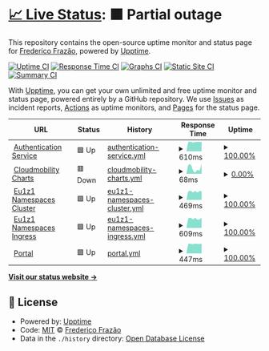 # [📈 Live Status](https://fredfrazao.github.io/uptime_demo): <!--live status--> **🟧 Partial outage**

This repository contains the open-source uptime monitor and status page for [Frederico Frazão](https://fredfrazao.github.io/uptime_demo), powered by [Upptime](https://github.com/upptime/upptime).

[![Uptime CI](https://github.com/fredfrazao/uptime_demo/workflows/Uptime%20CI/badge.svg)](https://github.com/fredfrazao/uptime_demo/actions?query=workflow%3A%22Uptime+CI%22)
[![Response Time CI](https://github.com/fredfrazao/uptime_demo/workflows/Response%20Time%20CI/badge.svg)](https://github.com/fredfrazao/uptime_demo/actions?query=workflow%3A%22Response+Time+CI%22)
[![Graphs CI](https://github.com/fredfrazao/uptime_demo/workflows/Graphs%20CI/badge.svg)](https://github.com/fredfrazao/uptime_demo/actions?query=workflow%3A%22Graphs+CI%22)
[![Static Site CI](https://github.com/fredfrazao/uptime_demo/workflows/Static%20Site%20CI/badge.svg)](https://github.com/fredfrazao/uptime_demo/actions?query=workflow%3A%22Static+Site+CI%22)
[![Summary CI](https://github.com/fredfrazao/uptime_demo/workflows/Summary%20CI/badge.svg)](https://github.com/fredfrazao/uptime_demo/actions?query=workflow%3A%22Summary+CI%22)

With [Upptime](https://upptime.js.org), you can get your own unlimited and free uptime monitor and status page, powered entirely by a GitHub repository. We use [Issues](https://github.com/fredfrazao/uptime_demo/issues) as incident reports, [Actions](https://github.com/fredfrazao/uptime_demo/actions) as uptime monitors, and [Pages](https://fredfrazao.github.io/uptime_demo) for the status page.

<!--start: status pages-->
<!-- This summary is generated by Upptime (https://github.com/upptime/upptime) -->
<!-- Do not edit this manually, your changes will be overwritten -->
<!-- prettier-ignore -->
| URL | Status | History | Response Time | Uptime |
| --- | ------ | ------- | ------------- | ------ |
| <img alt="" src="https://favicons.githubusercontent.com/keycloak.eu1.cloudmobility.io" height="13"> [Authentication Service](https://keycloak.eu1.cloudmobility.io/auth/realms/eu1) | 🟩 Up | [authentication-service.yml](https://github.com/fredfrazao/uptime_demo/commits/HEAD/history/authentication-service.yml) | <details><summary><img alt="Response time graph" src="./graphs/authentication-service/response-time-week.png" height="20"> 610ms</summary><br><a href="https://fredfrazao.github.io/uptime_demo/history/authentication-service"><img alt="Response time 574" src="https://img.shields.io/endpoint?url=https%3A%2F%2Fraw.githubusercontent.com%2Ffredfrazao%2Fuptime_demo%2FHEAD%2Fapi%2Fauthentication-service%2Fresponse-time.json"></a><br><a href="https://fredfrazao.github.io/uptime_demo/history/authentication-service"><img alt="24-hour response time 424" src="https://img.shields.io/endpoint?url=https%3A%2F%2Fraw.githubusercontent.com%2Ffredfrazao%2Fuptime_demo%2FHEAD%2Fapi%2Fauthentication-service%2Fresponse-time-day.json"></a><br><a href="https://fredfrazao.github.io/uptime_demo/history/authentication-service"><img alt="7-day response time 610" src="https://img.shields.io/endpoint?url=https%3A%2F%2Fraw.githubusercontent.com%2Ffredfrazao%2Fuptime_demo%2FHEAD%2Fapi%2Fauthentication-service%2Fresponse-time-week.json"></a><br><a href="https://fredfrazao.github.io/uptime_demo/history/authentication-service"><img alt="30-day response time 605" src="https://img.shields.io/endpoint?url=https%3A%2F%2Fraw.githubusercontent.com%2Ffredfrazao%2Fuptime_demo%2FHEAD%2Fapi%2Fauthentication-service%2Fresponse-time-month.json"></a><br><a href="https://fredfrazao.github.io/uptime_demo/history/authentication-service"><img alt="1-year response time 574" src="https://img.shields.io/endpoint?url=https%3A%2F%2Fraw.githubusercontent.com%2Ffredfrazao%2Fuptime_demo%2FHEAD%2Fapi%2Fauthentication-service%2Fresponse-time-year.json"></a></details> | <details><summary><a href="https://fredfrazao.github.io/uptime_demo/history/authentication-service">100.00%</a></summary><a href="https://fredfrazao.github.io/uptime_demo/history/authentication-service"><img alt="All-time uptime 99.99%" src="https://img.shields.io/endpoint?url=https%3A%2F%2Fraw.githubusercontent.com%2Ffredfrazao%2Fuptime_demo%2FHEAD%2Fapi%2Fauthentication-service%2Fuptime.json"></a><br><a href="https://fredfrazao.github.io/uptime_demo/history/authentication-service"><img alt="24-hour uptime 100.00%" src="https://img.shields.io/endpoint?url=https%3A%2F%2Fraw.githubusercontent.com%2Ffredfrazao%2Fuptime_demo%2FHEAD%2Fapi%2Fauthentication-service%2Fuptime-day.json"></a><br><a href="https://fredfrazao.github.io/uptime_demo/history/authentication-service"><img alt="7-day uptime 100.00%" src="https://img.shields.io/endpoint?url=https%3A%2F%2Fraw.githubusercontent.com%2Ffredfrazao%2Fuptime_demo%2FHEAD%2Fapi%2Fauthentication-service%2Fuptime-week.json"></a><br><a href="https://fredfrazao.github.io/uptime_demo/history/authentication-service"><img alt="30-day uptime 100.00%" src="https://img.shields.io/endpoint?url=https%3A%2F%2Fraw.githubusercontent.com%2Ffredfrazao%2Fuptime_demo%2FHEAD%2Fapi%2Fauthentication-service%2Fuptime-month.json"></a><br><a href="https://fredfrazao.github.io/uptime_demo/history/authentication-service"><img alt="1-year uptime 99.99%" src="https://img.shields.io/endpoint?url=https%3A%2F%2Fraw.githubusercontent.com%2Ffredfrazao%2Fuptime_demo%2FHEAD%2Fapi%2Fauthentication-service%2Fuptime-year.json"></a></details>
| <img alt="" src="https://favicons.githubusercontent.com/cloudmobility.github.io" height="13"> [Cloudmobility Charts](https://cloudmobility.github.io/charts/index.yaml) | 🟥 Down | [cloudmobility-charts.yml](https://github.com/fredfrazao/uptime_demo/commits/HEAD/history/cloudmobility-charts.yml) | <details><summary><img alt="Response time graph" src="./graphs/cloudmobility-charts/response-time-week.png" height="20"> 68ms</summary><br><a href="https://fredfrazao.github.io/uptime_demo/history/cloudmobility-charts"><img alt="Response time 92" src="https://img.shields.io/endpoint?url=https%3A%2F%2Fraw.githubusercontent.com%2Ffredfrazao%2Fuptime_demo%2FHEAD%2Fapi%2Fcloudmobility-charts%2Fresponse-time.json"></a><br><a href="https://fredfrazao.github.io/uptime_demo/history/cloudmobility-charts"><img alt="24-hour response time 56" src="https://img.shields.io/endpoint?url=https%3A%2F%2Fraw.githubusercontent.com%2Ffredfrazao%2Fuptime_demo%2FHEAD%2Fapi%2Fcloudmobility-charts%2Fresponse-time-day.json"></a><br><a href="https://fredfrazao.github.io/uptime_demo/history/cloudmobility-charts"><img alt="7-day response time 68" src="https://img.shields.io/endpoint?url=https%3A%2F%2Fraw.githubusercontent.com%2Ffredfrazao%2Fuptime_demo%2FHEAD%2Fapi%2Fcloudmobility-charts%2Fresponse-time-week.json"></a><br><a href="https://fredfrazao.github.io/uptime_demo/history/cloudmobility-charts"><img alt="30-day response time 88" src="https://img.shields.io/endpoint?url=https%3A%2F%2Fraw.githubusercontent.com%2Ffredfrazao%2Fuptime_demo%2FHEAD%2Fapi%2Fcloudmobility-charts%2Fresponse-time-month.json"></a><br><a href="https://fredfrazao.github.io/uptime_demo/history/cloudmobility-charts"><img alt="1-year response time 92" src="https://img.shields.io/endpoint?url=https%3A%2F%2Fraw.githubusercontent.com%2Ffredfrazao%2Fuptime_demo%2FHEAD%2Fapi%2Fcloudmobility-charts%2Fresponse-time-year.json"></a></details> | <details><summary><a href="https://fredfrazao.github.io/uptime_demo/history/cloudmobility-charts">0.00%</a></summary><a href="https://fredfrazao.github.io/uptime_demo/history/cloudmobility-charts"><img alt="All-time uptime 91.70%" src="https://img.shields.io/endpoint?url=https%3A%2F%2Fraw.githubusercontent.com%2Ffredfrazao%2Fuptime_demo%2FHEAD%2Fapi%2Fcloudmobility-charts%2Fuptime.json"></a><br><a href="https://fredfrazao.github.io/uptime_demo/history/cloudmobility-charts"><img alt="24-hour uptime 0.00%" src="https://img.shields.io/endpoint?url=https%3A%2F%2Fraw.githubusercontent.com%2Ffredfrazao%2Fuptime_demo%2FHEAD%2Fapi%2Fcloudmobility-charts%2Fuptime-day.json"></a><br><a href="https://fredfrazao.github.io/uptime_demo/history/cloudmobility-charts"><img alt="7-day uptime 0.00%" src="https://img.shields.io/endpoint?url=https%3A%2F%2Fraw.githubusercontent.com%2Ffredfrazao%2Fuptime_demo%2FHEAD%2Fapi%2Fcloudmobility-charts%2Fuptime-week.json"></a><br><a href="https://fredfrazao.github.io/uptime_demo/history/cloudmobility-charts"><img alt="30-day uptime 52.05%" src="https://img.shields.io/endpoint?url=https%3A%2F%2Fraw.githubusercontent.com%2Ffredfrazao%2Fuptime_demo%2FHEAD%2Fapi%2Fcloudmobility-charts%2Fuptime-month.json"></a><br><a href="https://fredfrazao.github.io/uptime_demo/history/cloudmobility-charts"><img alt="1-year uptime 91.70%" src="https://img.shields.io/endpoint?url=https%3A%2F%2Fraw.githubusercontent.com%2Ffredfrazao%2Fuptime_demo%2FHEAD%2Fapi%2Fcloudmobility-charts%2Fuptime-year.json"></a></details>
| <img alt="" src="https://favicons.githubusercontent.com/apiserver.agile-dingo.cns.eu1.cloudmobility.io" height="13"> [Eu1z1 Namespaces Cluster](http://apiserver.agile-dingo.cns.eu1.cloudmobility.io/healthz) | 🟩 Up | [eu1z1-namespaces-cluster.yml](https://github.com/fredfrazao/uptime_demo/commits/HEAD/history/eu1z1-namespaces-cluster.yml) | <details><summary><img alt="Response time graph" src="./graphs/eu1z1-namespaces-cluster/response-time-week.png" height="20"> 469ms</summary><br><a href="https://fredfrazao.github.io/uptime_demo/history/eu1z1-namespaces-cluster"><img alt="Response time 440" src="https://img.shields.io/endpoint?url=https%3A%2F%2Fraw.githubusercontent.com%2Ffredfrazao%2Fuptime_demo%2FHEAD%2Fapi%2Feu1z1-namespaces-cluster%2Fresponse-time.json"></a><br><a href="https://fredfrazao.github.io/uptime_demo/history/eu1z1-namespaces-cluster"><img alt="24-hour response time 335" src="https://img.shields.io/endpoint?url=https%3A%2F%2Fraw.githubusercontent.com%2Ffredfrazao%2Fuptime_demo%2FHEAD%2Fapi%2Feu1z1-namespaces-cluster%2Fresponse-time-day.json"></a><br><a href="https://fredfrazao.github.io/uptime_demo/history/eu1z1-namespaces-cluster"><img alt="7-day response time 469" src="https://img.shields.io/endpoint?url=https%3A%2F%2Fraw.githubusercontent.com%2Ffredfrazao%2Fuptime_demo%2FHEAD%2Fapi%2Feu1z1-namespaces-cluster%2Fresponse-time-week.json"></a><br><a href="https://fredfrazao.github.io/uptime_demo/history/eu1z1-namespaces-cluster"><img alt="30-day response time 457" src="https://img.shields.io/endpoint?url=https%3A%2F%2Fraw.githubusercontent.com%2Ffredfrazao%2Fuptime_demo%2FHEAD%2Fapi%2Feu1z1-namespaces-cluster%2Fresponse-time-month.json"></a><br><a href="https://fredfrazao.github.io/uptime_demo/history/eu1z1-namespaces-cluster"><img alt="1-year response time 440" src="https://img.shields.io/endpoint?url=https%3A%2F%2Fraw.githubusercontent.com%2Ffredfrazao%2Fuptime_demo%2FHEAD%2Fapi%2Feu1z1-namespaces-cluster%2Fresponse-time-year.json"></a></details> | <details><summary><a href="https://fredfrazao.github.io/uptime_demo/history/eu1z1-namespaces-cluster">100.00%</a></summary><a href="https://fredfrazao.github.io/uptime_demo/history/eu1z1-namespaces-cluster"><img alt="All-time uptime 99.96%" src="https://img.shields.io/endpoint?url=https%3A%2F%2Fraw.githubusercontent.com%2Ffredfrazao%2Fuptime_demo%2FHEAD%2Fapi%2Feu1z1-namespaces-cluster%2Fuptime.json"></a><br><a href="https://fredfrazao.github.io/uptime_demo/history/eu1z1-namespaces-cluster"><img alt="24-hour uptime 100.00%" src="https://img.shields.io/endpoint?url=https%3A%2F%2Fraw.githubusercontent.com%2Ffredfrazao%2Fuptime_demo%2FHEAD%2Fapi%2Feu1z1-namespaces-cluster%2Fuptime-day.json"></a><br><a href="https://fredfrazao.github.io/uptime_demo/history/eu1z1-namespaces-cluster"><img alt="7-day uptime 100.00%" src="https://img.shields.io/endpoint?url=https%3A%2F%2Fraw.githubusercontent.com%2Ffredfrazao%2Fuptime_demo%2FHEAD%2Fapi%2Feu1z1-namespaces-cluster%2Fuptime-week.json"></a><br><a href="https://fredfrazao.github.io/uptime_demo/history/eu1z1-namespaces-cluster"><img alt="30-day uptime 100.00%" src="https://img.shields.io/endpoint?url=https%3A%2F%2Fraw.githubusercontent.com%2Ffredfrazao%2Fuptime_demo%2FHEAD%2Fapi%2Feu1z1-namespaces-cluster%2Fuptime-month.json"></a><br><a href="https://fredfrazao.github.io/uptime_demo/history/eu1z1-namespaces-cluster"><img alt="1-year uptime 99.96%" src="https://img.shields.io/endpoint?url=https%3A%2F%2Fraw.githubusercontent.com%2Ffredfrazao%2Fuptime_demo%2FHEAD%2Fapi%2Feu1z1-namespaces-cluster%2Fuptime-year.json"></a></details>
| <img alt="" src="https://favicons.githubusercontent.com/health.agile-dingo.cns.eu1.cloudmobility.io" height="13"> [Eu1z1 Namespaces Ingress](https://health.agile-dingo.cns.eu1.cloudmobility.io/) | 🟩 Up | [eu1z1-namespaces-ingress.yml](https://github.com/fredfrazao/uptime_demo/commits/HEAD/history/eu1z1-namespaces-ingress.yml) | <details><summary><img alt="Response time graph" src="./graphs/eu1z1-namespaces-ingress/response-time-week.png" height="20"> 609ms</summary><br><a href="https://fredfrazao.github.io/uptime_demo/history/eu1z1-namespaces-ingress"><img alt="Response time 563" src="https://img.shields.io/endpoint?url=https%3A%2F%2Fraw.githubusercontent.com%2Ffredfrazao%2Fuptime_demo%2FHEAD%2Fapi%2Feu1z1-namespaces-ingress%2Fresponse-time.json"></a><br><a href="https://fredfrazao.github.io/uptime_demo/history/eu1z1-namespaces-ingress"><img alt="24-hour response time 439" src="https://img.shields.io/endpoint?url=https%3A%2F%2Fraw.githubusercontent.com%2Ffredfrazao%2Fuptime_demo%2FHEAD%2Fapi%2Feu1z1-namespaces-ingress%2Fresponse-time-day.json"></a><br><a href="https://fredfrazao.github.io/uptime_demo/history/eu1z1-namespaces-ingress"><img alt="7-day response time 609" src="https://img.shields.io/endpoint?url=https%3A%2F%2Fraw.githubusercontent.com%2Ffredfrazao%2Fuptime_demo%2FHEAD%2Fapi%2Feu1z1-namespaces-ingress%2Fresponse-time-week.json"></a><br><a href="https://fredfrazao.github.io/uptime_demo/history/eu1z1-namespaces-ingress"><img alt="30-day response time 597" src="https://img.shields.io/endpoint?url=https%3A%2F%2Fraw.githubusercontent.com%2Ffredfrazao%2Fuptime_demo%2FHEAD%2Fapi%2Feu1z1-namespaces-ingress%2Fresponse-time-month.json"></a><br><a href="https://fredfrazao.github.io/uptime_demo/history/eu1z1-namespaces-ingress"><img alt="1-year response time 563" src="https://img.shields.io/endpoint?url=https%3A%2F%2Fraw.githubusercontent.com%2Ffredfrazao%2Fuptime_demo%2FHEAD%2Fapi%2Feu1z1-namespaces-ingress%2Fresponse-time-year.json"></a></details> | <details><summary><a href="https://fredfrazao.github.io/uptime_demo/history/eu1z1-namespaces-ingress">100.00%</a></summary><a href="https://fredfrazao.github.io/uptime_demo/history/eu1z1-namespaces-ingress"><img alt="All-time uptime 100.00%" src="https://img.shields.io/endpoint?url=https%3A%2F%2Fraw.githubusercontent.com%2Ffredfrazao%2Fuptime_demo%2FHEAD%2Fapi%2Feu1z1-namespaces-ingress%2Fuptime.json"></a><br><a href="https://fredfrazao.github.io/uptime_demo/history/eu1z1-namespaces-ingress"><img alt="24-hour uptime 100.00%" src="https://img.shields.io/endpoint?url=https%3A%2F%2Fraw.githubusercontent.com%2Ffredfrazao%2Fuptime_demo%2FHEAD%2Fapi%2Feu1z1-namespaces-ingress%2Fuptime-day.json"></a><br><a href="https://fredfrazao.github.io/uptime_demo/history/eu1z1-namespaces-ingress"><img alt="7-day uptime 100.00%" src="https://img.shields.io/endpoint?url=https%3A%2F%2Fraw.githubusercontent.com%2Ffredfrazao%2Fuptime_demo%2FHEAD%2Fapi%2Feu1z1-namespaces-ingress%2Fuptime-week.json"></a><br><a href="https://fredfrazao.github.io/uptime_demo/history/eu1z1-namespaces-ingress"><img alt="30-day uptime 100.00%" src="https://img.shields.io/endpoint?url=https%3A%2F%2Fraw.githubusercontent.com%2Ffredfrazao%2Fuptime_demo%2FHEAD%2Fapi%2Feu1z1-namespaces-ingress%2Fuptime-month.json"></a><br><a href="https://fredfrazao.github.io/uptime_demo/history/eu1z1-namespaces-ingress"><img alt="1-year uptime 100.00%" src="https://img.shields.io/endpoint?url=https%3A%2F%2Fraw.githubusercontent.com%2Ffredfrazao%2Fuptime_demo%2FHEAD%2Fapi%2Feu1z1-namespaces-ingress%2Fuptime-year.json"></a></details>
| <img alt="" src="https://favicons.githubusercontent.com/portal.cloudmobility.io" height="13"> [Portal](https://portal.cloudmobility.io/) | 🟩 Up | [portal.yml](https://github.com/fredfrazao/uptime_demo/commits/HEAD/history/portal.yml) | <details><summary><img alt="Response time graph" src="./graphs/portal/response-time-week.png" height="20"> 447ms</summary><br><a href="https://fredfrazao.github.io/uptime_demo/history/portal"><img alt="Response time 419" src="https://img.shields.io/endpoint?url=https%3A%2F%2Fraw.githubusercontent.com%2Ffredfrazao%2Fuptime_demo%2FHEAD%2Fapi%2Fportal%2Fresponse-time.json"></a><br><a href="https://fredfrazao.github.io/uptime_demo/history/portal"><img alt="24-hour response time 307" src="https://img.shields.io/endpoint?url=https%3A%2F%2Fraw.githubusercontent.com%2Ffredfrazao%2Fuptime_demo%2FHEAD%2Fapi%2Fportal%2Fresponse-time-day.json"></a><br><a href="https://fredfrazao.github.io/uptime_demo/history/portal"><img alt="7-day response time 447" src="https://img.shields.io/endpoint?url=https%3A%2F%2Fraw.githubusercontent.com%2Ffredfrazao%2Fuptime_demo%2FHEAD%2Fapi%2Fportal%2Fresponse-time-week.json"></a><br><a href="https://fredfrazao.github.io/uptime_demo/history/portal"><img alt="30-day response time 442" src="https://img.shields.io/endpoint?url=https%3A%2F%2Fraw.githubusercontent.com%2Ffredfrazao%2Fuptime_demo%2FHEAD%2Fapi%2Fportal%2Fresponse-time-month.json"></a><br><a href="https://fredfrazao.github.io/uptime_demo/history/portal"><img alt="1-year response time 419" src="https://img.shields.io/endpoint?url=https%3A%2F%2Fraw.githubusercontent.com%2Ffredfrazao%2Fuptime_demo%2FHEAD%2Fapi%2Fportal%2Fresponse-time-year.json"></a></details> | <details><summary><a href="https://fredfrazao.github.io/uptime_demo/history/portal">100.00%</a></summary><a href="https://fredfrazao.github.io/uptime_demo/history/portal"><img alt="All-time uptime 99.24%" src="https://img.shields.io/endpoint?url=https%3A%2F%2Fraw.githubusercontent.com%2Ffredfrazao%2Fuptime_demo%2FHEAD%2Fapi%2Fportal%2Fuptime.json"></a><br><a href="https://fredfrazao.github.io/uptime_demo/history/portal"><img alt="24-hour uptime 100.00%" src="https://img.shields.io/endpoint?url=https%3A%2F%2Fraw.githubusercontent.com%2Ffredfrazao%2Fuptime_demo%2FHEAD%2Fapi%2Fportal%2Fuptime-day.json"></a><br><a href="https://fredfrazao.github.io/uptime_demo/history/portal"><img alt="7-day uptime 100.00%" src="https://img.shields.io/endpoint?url=https%3A%2F%2Fraw.githubusercontent.com%2Ffredfrazao%2Fuptime_demo%2FHEAD%2Fapi%2Fportal%2Fuptime-week.json"></a><br><a href="https://fredfrazao.github.io/uptime_demo/history/portal"><img alt="30-day uptime 100.00%" src="https://img.shields.io/endpoint?url=https%3A%2F%2Fraw.githubusercontent.com%2Ffredfrazao%2Fuptime_demo%2FHEAD%2Fapi%2Fportal%2Fuptime-month.json"></a><br><a href="https://fredfrazao.github.io/uptime_demo/history/portal"><img alt="1-year uptime 99.24%" src="https://img.shields.io/endpoint?url=https%3A%2F%2Fraw.githubusercontent.com%2Ffredfrazao%2Fuptime_demo%2FHEAD%2Fapi%2Fportal%2Fuptime-year.json"></a></details>

<!--end: status pages-->

[**Visit our status website →**](https://fredfrazao.github.io/uptime_demo)

## 📄 License

- Powered by: [Upptime](https://github.com/upptime/upptime)
- Code: [MIT](./LICENSE) © [Frederico Frazão](https://fredfrazao.github.io/uptime_demo)
- Data in the `./history` directory: [Open Database License](https://opendatacommons.org/licenses/odbl/1-0/)
